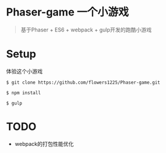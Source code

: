 # Phaser-game 一个小游戏

> 基于Phaser + ES6 + webpack + gulp开发的跑酷小游戏

# Setup

体验这个小游戏

``` 
$ git clone https://github.com/flowers1225/Phaser-game.git

$ npm install

$ gulp

```
# TODO

- webpack的打包性能优化
 


